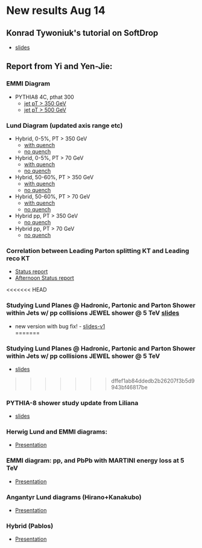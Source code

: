 # New results Aug 14

## Konrad Tywoniuk's tutorial on SoftDrop
   * [slides](Aug14Files/EMMI2019_SoftDrop_KonradTywoniuk.pdf)

## Report from Yi and Yen-Jie:

### EMMI Diagram
   * PYTHIA8 4C, pthat 300
      * [jet pT > 350 GeV](Aug14Files/yi-yenjie/EMMI_Pythia8_Dijet_4C_UE_Pthat300_Jet350.pdf)
      * [jet pT > 500 GeV](Aug14Files/yi-yenjie/EMMI_Pythia8_Dijet_4C_UE_Pthat300_Jet500.pdf)
  
### Lund Diagram (updated axis range etc)
   * Hybrid, 0-5%, PT > 350 GeV
      * [with quench](Aug14Files/yi-yenjie/HybridLund_lhc_502_05_dijet_300_kappa0p404.pdf)
      * [no quench](Aug14Files/yi-yenjie/HybridLund_lhc_502_05_dijet_300_noquench.pdf)
   * Hybrid, 0-5%, PT > 70 GeV
      * [with quench](Aug14Files/yi-yenjie/HybridLund_lhc_502_05_dijet_50_kappa0p404.pdf)
      * [no quench](Aug14Files/yi-yenjie/HybridLund_lhc_502_05_dijet_50_noquench.pdf)
   * Hybrid, 50-60%, PT > 350 GeV
      * [with quench](Aug14Files/yi-yenjie/HybridLund_lhc_502_5060_dijet_300_kappa0p404.pdf)
      * [no quench](Aug14Files/yi-yenjie/HybridLund_lhc_502_5060_dijet_300_noquench.pdf)
   * Hybrid, 50-60%, PT > 70 GeV
      * [with quench](Aug14Files/yi-yenjie/HybridLund_lhc_502_5060_dijet_50_kappa0p404.pdf)
      * [no quench](Aug14Files/yi-yenjie/HybridLund_lhc_502_5060_dijet_50_noquench.pdf)
   * Hybrid pp, PT > 350 GeV
      * [no quench](Aug14Files/yi-yenjie/HybridLund_lhc_502_pp_dijet_300_noquench.pdf)
   * Hybrid pp, PT > 70 GeV
      * [no quench](Aug14Files/yi-yenjie/HybridLund_lhc_502_pp_dijet_50_noquench.pdf)

### Correlation between Leading Parton splitting KT and Leading reco KT
   * [Status report](Aug14Files/yi-yenjie/20190814-JetWorkshop-yenjie-v0.pdf)
   * [Afternoon Status report](Aug14Files/yi-yenjie/20190814-JetWorkshop-yenjie-afternoon-v0.pdf)

<<<<<<< HEAD
### Studying Lund Planes @ Hadronic, Partonic and Parton Shower within Jets w/ pp collisions JEWEL shower @ 5 TeV [slides](Aug14Files/funwithLund_showerComp_jewel_5TeV_raghav_v0.pdf)
   * new version with bug fix! - [slides-v1](Aug14Files/funwithLund_showerComp_jewel_5TeV_raghav_v1.pdf)  
=======
### Studying Lund Planes @ Hadronic, Partonic and Parton Shower within Jets w/ pp collisions JEWEL shower @ 5 TeV
   * [slides](Aug14Files/funwithLund_showerComp_jewel_5TeV_raghav_v0.pdf)
>>>>>>> dffef1ab84ddedb2b26207f3b5d9943bf46817be

### PYTHIA-8 shower study update from Liliana
   * [slides](Aug14Files/emmi_wednesday_morning.pdf)
   
### Herwig Lund and EMMI diagrams: 

   * [Presentation](Aug14Files/EMMIworkshop_Herwig_8_14_19.pdf)
   
### EMMI diagram: pp, and PbPb with MARTINI energy loss at 5 TeV

   * [Presentation](Aug14Files/Lund_diagram_MARTINI_Aug14.pdf)
   
### Angantyr Lund diagrams (Hirano+Kanakubo)
  * [Presentation](Aug14Files/HiranoKanakuboDiscussionSessionAug14.pdf)
  
### Hybrid (Pablos)
   * [Presentation](Aug14Files/hybrid_august_14.pdf)
